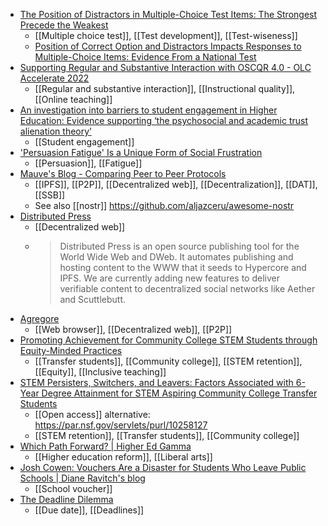 - [The Position of Distractors in Multiple-Choice Test Items: The Strongest Precede the Weakest](https://www.frontiersin.org/articles/10.3389/feduc.2021.731763/full)
	- [[Multiple choice test]], [[Test development]], [[Test-wiseness]]
	- [Position of Correct Option and Distractors Impacts Responses to Multiple-Choice Items: Evidence From a National Test](https://journals.sagepub.com/doi/abs/10.1177/00131644221132335)
- [Supporting Regular and Substantive Interaction with OSCQR 4.0 - OLC Accelerate 2022](https://onlinelearningconsortium.org/olc-accelerate-2022-session-page/?session=11199&kwds=)
	- [[Regular and substantive interaction]], [[Instructional quality]], [[Online teaching]]
- [An investigation into barriers to student engagement in Higher Education: Evidence supporting ‘the psychosocial and academic trust alienation theory’](https://www.syncsci.com/journal/AERE/article/view/AERE.2021.02.002)
	- [[Student engagement]]
- ['Persuasion Fatigue' Is a Unique Form of Social Frustration](https://www.scientificamerican.com/article/persuasion-fatigue-is-a-unique-form-of-social-frustration/)
	- [[Persuasion]], [[Fatigue]]
- [Mauve's Blog - Comparing Peer to Peer Protocols](https://blog.mauve.moe/posts/protocol-comparisons)
	- [[IPFS]], [[P2P]], [[Decentralized web]], [[Decentralization]], [[DAT]], [[SSB]]
	- See also [[nostr]] https://github.com/aljazceru/awesome-nostr
- [Distributed Press](https://distributed.press/)
	- [[Decentralized web]]
	- >Distributed Press is an open source publishing tool for the World Wide Web and DWeb. It automates publishing and hosting content to the WWW that it seeds to Hypercore and IPFS. We are currently adding new features to deliver verifiable content to decentralized social networks like Aether and Scuttlebutt.
- [Agregore](https://agregore.mauve.moe/)
	- [[Web browser]], [[Decentralized web]], [[P2P]]
- [Promoting Achievement for Community College STEM Students through Equity-Minded Practices](https://www.ncbi.nlm.nih.gov/pmc/articles/PMC9508930/)
	- [[Transfer students]], [[Community college]], [[STEM retention]], [[Equity]], [[Inclusive teaching]]
- [STEM Persisters, Switchers, and Leavers: Factors Associated with 6-Year Degree Attainment for STEM Aspiring Community College Transfer Students](https://www.tandfonline.com/doi/abs/10.1080/10668926.2021.1906784?journalCode=ucjc20#.Y3OWI-taxsg.twitter)
	- [[Open access]] alternative: https://par.nsf.gov/servlets/purl/10258127
	- [[STEM retention]], [[Transfer students]], [[Community college]]
- [Which Path Forward? | Higher Ed Gamma](https://www.insidehighered.com/blogs/higher-ed-gamma/which-path-forward)
	- [[Higher education reform]], [[Liberal arts]]
- [Josh Cowen: Vouchers Are a Disaster for Students Who Leave Public Schools | Diane Ravitch's blog](https://dianeravitch.net/2022/11/15/josh-cowen-vouchers-are-a-disaster-for-students/)
	- [[School voucher]]
- [The Deadline Dilemma](https://www.chronicle.com/article/the-deadline-dilemma)
	- [[Due date]], [[Deadlines]]